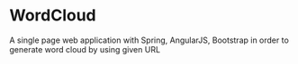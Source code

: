 # WordCloud
A single page web application with Spring, AngularJS, Bootstrap in order to generate word cloud by using given URL

